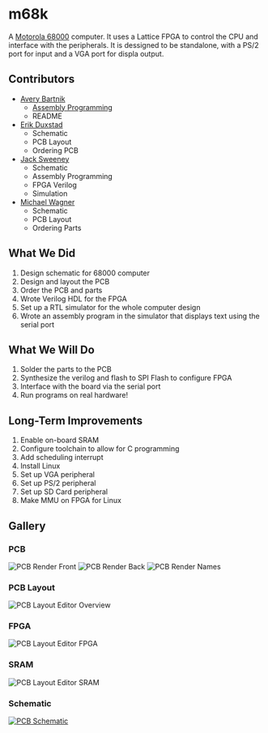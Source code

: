 # m68k
A [Motorola 68000](https://en.wikipedia.org/wiki/Motorola_68000) computer. It uses a Lattice FPGA to control the CPU and interface with the peripherals. It is dessigned to be standalone, with a PS/2 port for input and a VGA port for displa output. 
## Contributors
* [Avery Bartnik](https://github.com/Jythonscript)
  * [Assembly Programming](https://github.com/annoyatron255/m68k/blob/master/src/init.s)
  * README
* [Erik Duxstad](https://github.com/eduxstad)
  * Schematic
  * PCB Layout
  * Ordering PCB
* [Jack Sweeney](https://github.com/annoyatron255)
  * Schematic
  * Assembly Programming
  * FPGA Verilog
  * Simulation
* [Michael Wagner](https://github.com/MDW01)
  * Schematic
  * PCB Layout
  * Ordering Parts
## What We Did
1. Design schematic for 68000 computer
2. Design and layout the PCB
3. Order the PCB and parts
4. Wrote Verilog HDL for the FPGA
5. Set up a RTL simulator for the whole computer design
6. Wrote an assembly program in the simulator that displays text using the serial port
## What We Will Do
1. Solder the parts to the PCB
2. Synthesize the verilog and flash to SPI Flash to configure FPGA
3. Interface with the board via the serial port
4. Run programs on real hardware!
## Long-Term Improvements
1. Enable on-board SRAM
2. Configure toolchain to allow for C programming
3. Add scheduling interrupt
4. Install Linux
5. Set up VGA peripheral
6. Set up PS/2 peripheral
7. Set up SD Card peripheral
8. Make MMU on FPGA for Linux
## Gallery
### PCB
![PCB Render Front](img/m68k_render1.png)
![PCB Render Back](img/m68k_render2.png)
![PCB Render Names](img/m68k_render3.png)
### PCB Layout 
![PCB Layout Editor Overview](img/m68k_pcb1.png)
### FPGA
![PCB Layout Editor FPGA](img/m68k_pcb2.png)
### SRAM
![PCB Layout Editor SRAM](img/m68k_pcb3.png)
### Schematic
[![PCB Schematic](img/m68k_schematic.png)](https://github.com/annoyatron255/m68k/blob/master/pcb/m68k.pdf)
